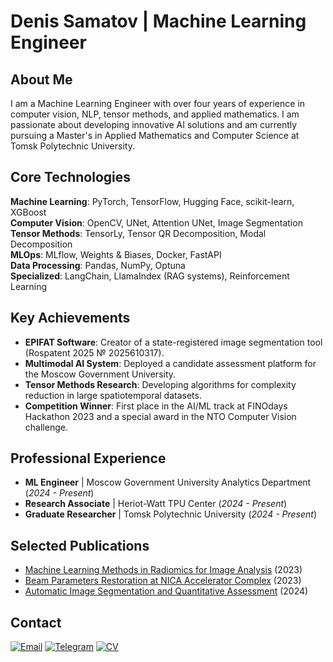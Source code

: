 # Denis Samatov | Machine Learning Engineer

## About Me

I am a Machine Learning Engineer with over four years of experience in computer vision, NLP, tensor methods, and applied mathematics. I am passionate about developing innovative AI solutions and am currently pursuing a Master's in Applied Mathematics and Computer Science at Tomsk Polytechnic University.

## Core Technologies

**Machine Learning**: PyTorch, TensorFlow, Hugging Face, scikit-learn, XGBoost  
**Computer Vision**: OpenCV, UNet, Attention UNet, Image Segmentation  
**Tensor Methods**: TensorLy, Tensor QR Decomposition, Modal Decomposition  
**MLOps**: MLflow, Weights & Biases, Docker, FastAPI  
**Data Processing**: Pandas, NumPy, Optuna  
**Specialized**: LangChain, LlamaIndex (RAG systems), Reinforcement Learning

## Key Achievements

- **EPIFAT Software**: Creator of a state-registered image segmentation tool (Rospatent 2025 № 2025610317).
- **Multimodal AI System**: Deployed a candidate assessment platform for the Moscow Government University.
- **Tensor Methods Research**: Developing algorithms for complexity reduction in large spatiotemporal datasets.
- **Competition Winner**: First place in the AI/ML track at FINOdays Hackathon 2023 and a special award in the NTO Computer Vision challenge.

## Professional Experience

- **ML Engineer** | Moscow Government University Analytics Department (_2024 - Present_)
- **Research Associate** | Heriot-Watt TPU Center (_2024 - Present_)
- **Graduate Researcher** | Tomsk Polytechnic University (_2024 - Present_)

## Selected Publications

- [Machine Learning Methods in Radiomics for Image Analysis](http://sopromat.imm.uran.ru/kungurka/Proceedings-2023.pdf) (2023)
- [Beam Parameters Restoration at NICA Accelerator Complex](https://students.jinr.ru/uploads/report_files/report_student_1844_project_274.pdf) (2023)
- [Automatic Image Segmentation and Quantitative Assessment](https://conf-prfn.org/Arch/Proceedings_2024_vol_3.pdf) (2024)

## Contact

[![Email](https://img.shields.io/badge/Email-D14836?style=flat&logo=gmail&logoColor=white)](mailto:denissamatov470@gmail.com)
[![Telegram](https://img.shields.io/badge/Telegram-2CA5E0?style=flat&logo=telegram&logoColor=white)](https://t.me/SamatovDS)
[![CV](https://img.shields.io/badge/CV-PDF-red?style=flat&logo=adobeacrobatreader&logoColor=white)](https://github.com/denis-samatov/denis-samatov/blob/main/CV_SamatovDS.pdf)
